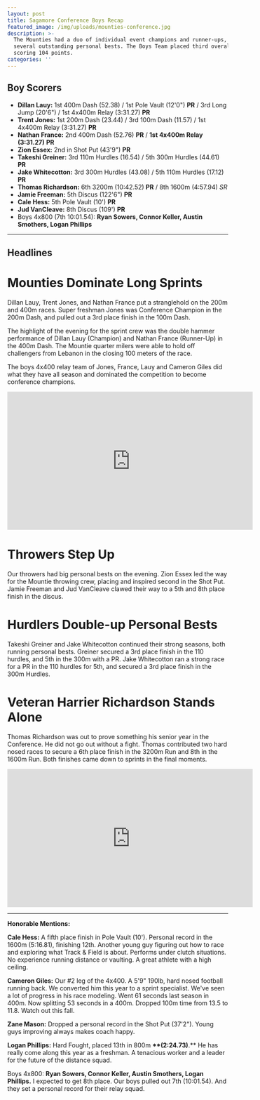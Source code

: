```yaml
---
layout: post
title: Sagamore Conference Boys Recap
featured_image: /img/uploads/mounties-conference.jpg
description: >-
  The Mounties had a duo of individual event champions and runner-ups, and
  several outstanding personal bests. The Boys Team placed third overall,
  scoring 104 points.
categories: ''
---
```

## Boy Scorers

* **Dillan Lauy:** 1st 400m Dash (52.38) / 1st Pole Vault (12'0") **PR** / 3rd Long Jump (20'6") / 1st 4x400m Relay (3:31.27) **PR**
* **Trent Jones:** 1st 200m Dash (23.44) / 3rd 100m Dash (11.57) / 1st 4x400m Relay (3:31.27) **PR**
* **Nathan France:** 2nd 400m Dash (52.76) **PR** / **1st 4x400m Relay (3:31.27)** **PR**
* **Zion Essex:** 2nd in Shot Put (43'9") **PR**
* **Takeshi Greiner:** 3rd 110m Hurdles (16.54) / 5th 300m Hurdles (44.61) **PR**
* **Jake Whitecotton:** 3rd 300m Hurdles (43.08) / 5th 110m Hurdles (17.12) **PR**
* **Thomas Richardson:** 6th 3200m (10:42.52) **PR** / 8th 1600m (4:57.94) _SR_
* **Jamie Freeman:** 5th Discus (122'6") **PR**
* **Cale Hess:** 5th Pole Vault (10') **PR**
* **Jud VanCleave:** 8th Discus (109') **PR**
* Boys 4x800 (7th 10:01.54): **Ryan Sowers, Connor Keller, Austin Smothers, Logan Phillips**

- - -

## Headlines

# Mounties Dominate Long Sprints

Dillan Lauy, Trent Jones, and Nathan France put a stranglehold on the 200m and 400m races. Super freshman Jones was Conference Champion in the 200m Dash, and pulled out a 3rd place finish in the 100m Dash.

The highlight of the evening for the sprint crew was the double hammer performance of Dillan Lauy (Champion) and Nathan France (Runner-Up) in the 400m Dash. The Mountie quarter milers were able to hold off challengers from Lebanon in the closing 100 meters of the race.

The boys 4x400 relay team of Jones, France, Lauy and Cameron Giles did what they have all season and dominated the competition to become conference champions.

<iframe width="560" height="315" src="https://www.youtube.com/embed/iMmIzoRDPiQ" frameborder="0" allow="accelerometer; autoplay; encrypted-media; gyroscope; picture-in-picture" allowfullscreen></iframe>

# Throwers Step Up

Our throwers had big personal bests on the evening. Zion Essex led the way for the Mountie throwing crew, placing and inspired second in the Shot Put. Jamie Freeman and Jud VanCleave clawed their way to a 5th and 8th place finish in the discus.

# Hurdlers Double-up Personal Bests

Takeshi Greiner and Jake Whitecotton continued their strong seasons, both running personal bests. Greiner secured a 3rd place finish in the 110 hurdles, and 5th in the 300m with a PR. Jake Whitecotton ran a strong race for a PR in the 110 hurdles for 5th, and secured a 3rd place finish in the 300m Hurdles.

# Veteran Harrier Richardson Stands Alone

Thomas Richardson was out to prove something his senior year in the Conference. He did not go out without a fight. Thomas contributed two hard nosed races to secure a 6th place finish in the 3200m Run and 8th in the 1600m Run. Both finishes came down to sprints in the final moments.

<iframe width="560" height="315" src="https://www.youtube.com/embed/JCnNlenyN2I?start=645" frameborder="0" allow="accelerometer; autoplay; encrypted-media; gyroscope; picture-in-picture" allowfullscreen></iframe>

- - -

**Honorable Mentions:**

**Cale Hess:** A fifth place finish in Pole Vault (10'). Personal record in the 1600m (5:16.81), finishing 12th. Another young guy figuring out how to race and exploring what Track & Field is about. Performs under clutch situations. No experience running distance or vaulting. A great athlete with a high ceiling.

**Cameron Giles:** Our #2 leg of the 4x400. A 5'9" 190lb, hard nosed football running back. We converted him this year to a sprint specialist. We've seen a lot of progress in his race modeling. Went 61 seconds last season in 400m. Now splitting 53 seconds in a 400m. Dropped 100m time from 13.5 to 11.8. Watch out this fall.

**Zane Mason:** Dropped a personal record in the Shot Put (37'2"). Young guys improving always makes coach happy.

**Logan Phillips:** Hard Fought, placed 13th in 800m **\*\*(2:24.73)**.\*\* He has really come along this year as a freshman. A tenacious worker and a leader for the future of the distance squad.

Boys 4x800: **Ryan Sowers, Connor Keller, Austin Smothers, Logan Phillips.** I expected to get 8th place. Our boys pulled out 7th (10:01.54). And they set a personal record for their relay squad.
